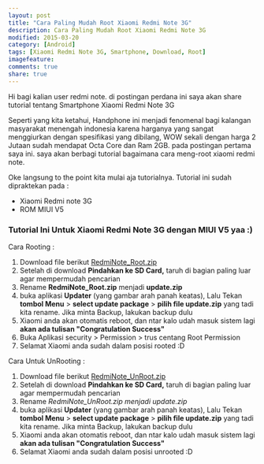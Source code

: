 ```yaml
---
layout: post
title: "Cara Paling Mudah Root Xiaomi Redmi Note 3G"
description: Cara Paling Mudah Root Xiaomi Redmi Note 3G
modified: 2015-03-20
category: [Android]
tags: [Xiaomi Redmi Note 3G, Smartphone, Download, Root]
imagefeature: 
comments: true
share: true
---
```

Hi bagi kalian user redmi note. di postingan perdana ini saya akan share tutorial tentang Smartphone Xiaomi Redmi Note 3G 

Seperti yang kita ketahui, Handphone ini menjadi fenomenal bagi kalangan masyarakat menengah indonesia karena harganya yang sangat menggiurkan dengan spesifikasi yang dibilang, WOW sekali dengan harga 2 Jutaan sudah mendapat Octa Core dan Ram 2GB. pada postingan pertama saya ini. saya akan berbagi tutorial bagaimana cara meng-root xiaomi redmi note.
  
Oke langsung to the point kita mulai aja tutorialnya.
 Tutorial ini sudah dipraktekan pada :
* Xiaomi Redmi note 3G
* ROM MIUI V5
 
### Tutorial Ini Untuk Xiaomi Redmi Note 3G dengan MIUI V5 yaa :)

Cara Rooting :
1. Download file berikut [RedmiNote_Root.zip](https://app.box.com/s/gbyhlu06sdxo7qhw33h8n4bcg7bh9xxf)
2. Setelah di download **Pindahkan ke SD Card,** taruh di bagian paling luar agar mempermudah pencarian
3. Rename **RedmiNote_Root.zip** menjadi **update.zip**
4. buka aplikasi **Updater** (yang gambar arah panah keatas), Lalu Tekan **tombol Menu** > **select update package** > **pilih file update.zip** yang tadi kita rename. Jika minta Backup, lakukan backup dulu
5. Xiaomi anda akan otomatis reboot, dan ntar kalo udah masuk sistem lagi **akan ada tulisan "Congratulation Success"**
6. Buka Aplikasi security > Permission > trus centang Root Permission
7. Selamat Xiaomi anda sudah dalam posisi rooted :D

Cara Untuk UnRooting :
1. Download file berikut [RedmiNote_UnRoot.zip](https://app.box.com/s/b60ras31emtdjl1scquuo2p4uq1mxi9t)
2. Setelah di download **Pindahkan ke SD Card,** taruh di bagian paling luar agar mempermudah pencarian
3. Rename **RedmiNote_UnRoot.zip* menjadi *update.zip**
4. buka aplikasi **Updater** (yang gambar arah panah keatas), Lalu Tekan **tombol Menu** > **select update package** > **pilih file update.zip** yang tadi kita rename. Jika minta Backup, lakukan backup dulu
5. Xiaomi anda akan otomatis reboot, dan ntar kalo udah masuk sistem lagi **akan ada tulisan "Congratulation Success"**
6. Selamat Xiaomi anda sudah dalam posisi unrooted :D

 
 
